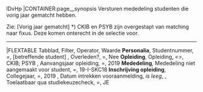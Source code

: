 IDvHp
|CONTAINER:page__synopsis
Versturen mededeling studenten die vorig jaar gematcht hebben.

Zie: [Vorig jaar gematcht]
*) CKIB en PSYB zijn overgestapt van matching naar fixus. Deze komen onterecht in de selectie voor.
_____
|FLEXTABLE
Tabblad, Filter, Operator, Waarde
**Personalia**, Studentnummer, =, [betreffende student]
, Overleden?, =, Nee
**Opleiding**, Opleiding, <>, CKIB; PSYB
, Aanvangsjaar opleiding, =, 2019
**Mededeling**, Mededeling niet aangemaakt voor student, =, 19-I-SKC18
**Inschrijving opleiding**, Collegejaar, =, 2019
, Datum intrekken vooraanmelding, *is leeg*,
, Toelaatbaar qua studiekeuzecheck, =, JE
